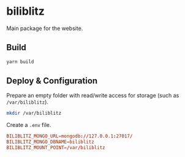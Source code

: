 # biliblitz

Main package for the website.

## Build

```bash
yarn build
```

## Deploy & Configuration

Prepare an empty folder with read/write access for storage (such as `/var/biliblitz`).

```bash
mkdir /var/biliblitz
```

Create a `.env` file.

```conf
BILIBLITZ_MONGO_URL=mongodb://127.0.0.1:27017/
BILIBLITZ_MONGO_DBNAME=biliblitz
BILIBLITZ_MOUNT_POINT=/var/biliblitz
```
